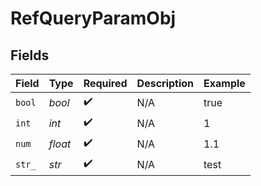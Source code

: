 # RefQueryParamObj


## Fields

| Field              | Type               | Required           | Description        | Example            |
| ------------------ | ------------------ | ------------------ | ------------------ | ------------------ |
| `bool`             | *bool*             | :heavy_check_mark: | N/A                | true               |
| `int`              | *int*              | :heavy_check_mark: | N/A                | 1                  |
| `num`              | *float*            | :heavy_check_mark: | N/A                | 1.1                |
| `str_`             | *str*              | :heavy_check_mark: | N/A                | test               |